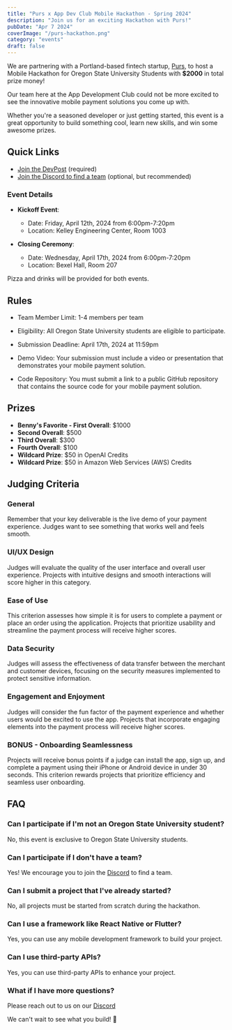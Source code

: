 ```yaml
---
title: "Purs x App Dev Club Mobile Hackathon - Spring 2024"
description: "Join us for an exciting Hackathon with Purs!"
pubDate: "Apr 7 2024"
coverImage: "/purs-hackathon.png"
category: "events"
draft: false
---
```


We are partnering with a Portland-based fintech startup, [Purs](https://www.purs.digital/about), to host a Mobile Hackathon for Oregon State University Students with **$2000** in total prize money!

Our team here at the App Development Club could not be more excited to see the innovative mobile payment solutions you come up with.

Whether you're a seasoned developer or just getting started, this event is a great opportunity to build something cool, learn new skills, and win some awesome prizes.

## Quick Links

- [Join the DevPost](https://purs-appclub-hackathon.devpost.com/) (required)
- [Join the Discord to find a team](https://discord.gg/eae2rdQDPA) (optional, but recommended)

### Event Details

- **Kickoff Event**:

  - Date: Friday, April 12th, 2024 from 6:00pm-7:20pm
  - Location: Kelley Engineering Center, Room 1003

- **Closing Ceremony**:
  - Date: Wednesday, April 17th, 2024 from 6:00pm-7:20pm
  - Location: Bexel Hall, Room 207

Pizza and drinks will be provided for both events.

## Rules

- Team Member Limit: 1-4 members per team

- Eligibility: All Oregon State University students are eligible to participate.

- Submission Deadline: April 17th, 2024 at 11:59pm

- Demo Video: Your submission must include a video or presentation that demonstrates your mobile payment solution.

- Code Repository: You must submit a link to a public GitHub repository that contains the source code for your mobile payment solution.

## Prizes

- **Benny's Favorite - First Overall**: $1000
- **Second Overall**: $500
- **Third Overall**: $300
- **Fourth Overall**: $100
- **Wildcard Prize**: $50 in OpenAI Credits
- **Wildcard Prize**: $50 in Amazon Web Services (AWS) Credits

## Judging Criteria

### General

Remember that your key deliverable is the live demo of your payment experience. Judges want to see something that works well and feels smooth.

### UI/UX Design

Judges will evaluate the quality of the user interface and overall user experience. Projects with intuitive designs and smooth interactions will score higher in this category.

### Ease of Use

This criterion assesses how simple it is for users to complete a payment or place an order using the application. Projects that prioritize usability and streamline the payment process will receive higher scores.

### Data Security

Judges will assess the effectiveness of data transfer between the merchant and customer devices, focusing on the security measures implemented to protect sensitive information.

### Engagement and Enjoyment

Judges will consider the fun factor of the payment experience and whether users would be excited to use the app. Projects that incorporate engaging elements into the payment process will receive higher scores.

### BONUS - Onboarding Seamlessness

Projects will receive bonus points if a judge can install the app, sign up, and complete a payment using their iPhone or Android device in under 30 seconds. This criterion rewards projects that prioritize efficiency and seamless user onboarding.

## FAQ

### Can I participate if I'm not an Oregon State University student?

No, this event is exclusive to Oregon State University students.

### Can I participate if I don't have a team?

Yes! We encourage you to join the [Discord](https://discord.gg/eae2rdQDPA) to find a team.

### Can I submit a project that I've already started?

No, all projects must be started from scratch during the hackathon.

### Can I use a framework like React Native or Flutter?

Yes, you can use any mobile development framework to build your project.

### Can I use third-party APIs?

Yes, you can use third-party APIs to enhance your project.

### What if I have more questions?

Please reach out to us on our [Discord](https://discord.gg/eae2rdQDPA)

We can't wait to see what you build! 🚀
